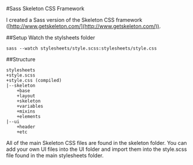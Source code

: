 #Sass Skeleton CSS Framework

I created a Sass version of the Skeleton CSS framework ([http://www.getskeleton.com/](http://www.getskeleton.com/)).

##Setup
Watch the stylsheets folder
```
sass --watch stylesheets/style.scss:stylesheets/style.css
```

##Structure
```
stylesheets
+style.scss
+style.css (compiled)
|--skeleton
	+base
	+layout
	+skeleton
	+variables
	+mixins
	+elements
|--ui
	+header
	+etc
```

All of the main Skeleton CSS files are found in the skeleton folder. You can add your own UI files into the UI folder and import them into the style.scss file found in the main stylesheets folder.
